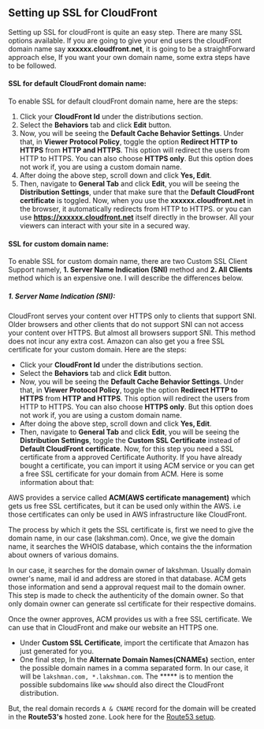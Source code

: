 ## Setting up SSL for CloudFront

Setting up SSL for cloudFront is quite an easy step. There are many SSL options available. If you are going to give your end users the cloudFront domain name say **xxxxxx.cloudfront.net**, it is going to be a straightForward approach else, If you want your own domain name, some extra steps have to be followed.

#### SSL for default CloudFront domain name:
To enable SSL for default cloudFront domain name, here are the steps:
1. Click your **CloudFront Id** under the distributions section.
2. Select the **Behaviors** tab and click **Edit** button.
3. Now, you will be seeing the **Default Cache Behavior Settings**. Under that, in **Viewer Protocol Policy**, toggle the option **Redirect HTTP to HTTPS** from **HTTP and HTTPS**. This option will redirect the users from HTTP to HTTPS. You can also choose **HTTPS only**. But this option does not work if, you are using a custom domain name.
4. After doing the above step, scroll down and click **Yes, Edit**.
5. Then, navigate to **General Tab** and click **Edit**, you will be seeing the **Distribution Settings**, under that make sure that the **Default CloudFront certificate** is toggled. Now, when you use the **xxxxxx.cloudfront.net** in the browser, it automatically redirects from HTTP to HTTPS. or you can use **https://xxxxxx.cloudfront.net** itself directly in the browser. All your viewers can interact with your site in a secured way.

#### SSL for custom domain name:
To enable SSL for custom domain name, there are two Custom SSL Client Support namely, **1. Server Name Indication (SNI)** method and **2. All Clients** method which is an expensive one. I will describe the differences below.

##### 1. Server Name Indication (SNI):
CloudFront serves your content over HTTPS only to clients that support SNI. Older browsers and other clients that do not support SNI can not access your content over HTTPS. But almost all browsers support SNI. This method does not incur any extra cost. Amazon can also get you a free SSL certificate for your custom domain. Here are the steps:

- Click your **CloudFront Id** under the distributions section.
- Select the **Behaviors** tab and click **Edit** button.
- Now, you will be seeing the **Default Cache Behavior Settings**. Under that, in **Viewer Protocol Policy**, toggle the option **Redirect HTTP to HTTPS** from **HTTP and HTTPS**. This option will redirect the users from HTTP to HTTPS. You can also choose **HTTPS only**. But this option does not work if, you are using a custom domain name.
- After doing the above step, scroll down and click **Yes, Edit**.
- Then, navigate to **General Tab** and click **Edit**, you will be seeing the **Distribution Settings**, toggle the **Custom SSL Certificate** instead of **Default CloudFront certificate**. Now, for this step you need a SSL certificate from a approved Certificate Authority. If you have already bought a certificate, you can import it using ACM service or you can get a free SSL certificate for your domain from ACM. Here is some information about that:

AWS provides a service called **ACM(AWS certificate management)** which gets us free SSL certificates, but it can be used only within the AWS. i.e those certificates can only be used in AWS infrastructure like CloudFront.

The process by which it gets the SSL certificate is, first we need to give the domain name, in our case (lakshman.com). Once, we give the domain name, it searches the WHOIS database, which contains the the information about owners of various domains.

In our case, it searches for the domain owner of lakshman. Usually domain owner's name, mail id and address are stored in that database. ACM gets those information and send a approval request mail to the domain owner. This step is made to check the authenticity of the domain owner. So that only domain owner can generate ssl certificate for their respective domains.

Once the owner approves, ACM provides us with a free SSL certificate. We can use that in CloudFront and make our website an HTTPS one.

- Under **Custom SSL Certificate**, import the certificate that Amazon has just generated for you.
- One final step, In the **Alternate Domain Names(CNAMEs)** section, enter the possible domain names in a comma separated form. In our case, it will be ```lakshman.com, *.lakshman.com```. The ***** is to mention the possible subdomains like ```www``` should also direct the CloudFront distribution.

But, the real domain records ```A & CNAME``` record for the domain will be created in the **Route53's** hosted zone. Look here for the [Route53 setup](https://github.com/lakshmantgld/route53-CloudFront-S3-Setup/blob/master/readmeFiles/route53Setup.md).
